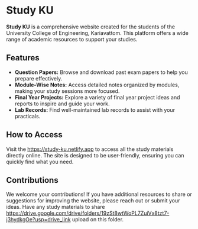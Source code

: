



# Study KU

**Study KU** is a comprehensive website created for the students of the University College of Engineering, Kariavattom. This platform offers a wide range of academic resources to support your studies.

## Features

- **Question Papers:** Browse and download past exam papers to help you prepare effectively.
- **Module-Wise Notes:** Access detailed notes organized by modules, making your study sessions more focused.
- **Final Year Projects:** Explore a variety of final year project ideas and reports to inspire and guide your work.
- **Lab Records:** Find well-maintained lab records to assist with your practicals.

## How to Access

Visit the https://study-ku.netlify.app to access all the study materials directly online. The site is designed to be user-friendly, ensuring you can quickly find what you need.

## Contributions

We welcome your contributions! If you have additional resources to share or suggestions for improving the website, please reach out or submit your ideas. Have any study materials to share https://drive.google.com/drive/folders/19zSt8wtWoPL7ZuiVx8tzt7-j3hydkgOe?usp=drive_link upload on this folder.

